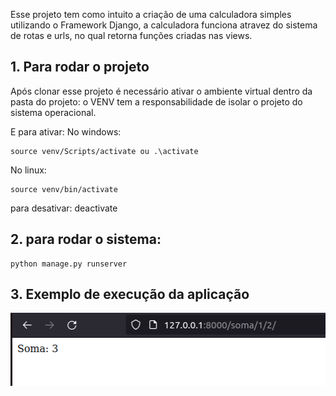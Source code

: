 Esse projeto tem como intuito a criação de uma calculadora simples utilizando o Framework Django, a calculadora funciona atravez do sistema de rotas e urls, no qual retorna funções criadas nas views.


## 1. Para rodar o projeto

Após clonar esse projeto é necessário ativar o ambiente virtual dentro da pasta do projeto: o VENV tem a responsabilidade de isolar o projeto do sistema operacional.

E para ativar:
No windows: 
```
source venv/Scripts/activate ou .\activate
```
No linux: 
```
source venv/bin/activate
```

para desativar: deactivate


## 2. para rodar o sistema:
``` 
python manage.py runserver
```

## 3. Exemplo de execução da aplicação

<img src="https://github.com/emelynfreire/calculator-api/blob/main/core/src/assets/imgs/exemplo1.png?raw=true">


